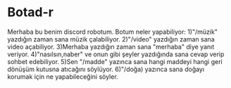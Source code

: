 # Botad-r
Merhaba bu benim discord robotum.
Botum neler yapabiliyor:
1)"/müzik" yazdığın zaman sana müzik çalabiliyor.
2)"/video" yazdığın zaman sana video açabiliyor.
3)Merhaba yazdığın zaman sana "merhaba" diye yanıt veriyor.
4)"nasılsın,naber" ve onun gibi şeyler yazdığında sana cevap verip sohbet edebiliyor.
5)Sen "/madde" yazınca sana hangi maddeyi hangi geri dönüşüm kutusna atıcağını söylüyor.
6)"/doğa) yazınca sana doğayı korumak için ne yapabileceğini söyler.
